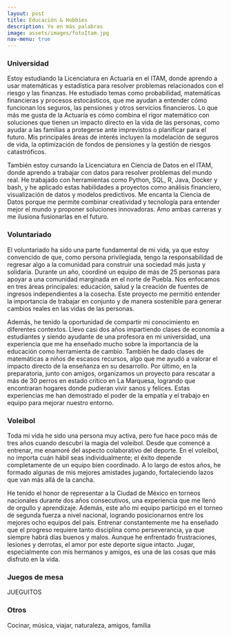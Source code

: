 ```yaml
---
layout: post
title: Educación & Hobbies 
description: Yo en más palabras
image: assets/images/fotoItam.jpg
nav-menu: true
---
```


<h3>Universidad</h3>
<p>Estoy estudiando la Licenciatura en Actuaría en el ITAM, donde aprendo a usar matemáticas y estadística para resolver problemas relacionados con el riesgo y las finanzas. He estudiado temas como probabilidad, matemáticas financieras y procesos estocásticos, que me ayudan a entender cómo funcionan los seguros, las pensiones y otros servicios financieros. Lo que más me gusta de la Actuaría es cómo combina el rigor matemático con soluciones que tienen un impacto directo en la vida de las personas, como ayudar a las familias a protegerse ante imprevistos o planificar para el futuro. Mis principales áreas de interés incluyen la modelación de seguros de vida, la optimización de fondos de pensiones y la gestión de riesgos catastróficos.</p>
<p>También estoy cursando la Licenciatura en Ciencia de Datos en el ITAM, donde aprendo a trabajar con datos para resolver problemas del mundo real. He trabajado con herramientas como Python, SQL, R, Java, Docker y bash, y he aplicado estas habilidades a proyectos como análisis financiero, visualización de datos y modelos predictivos. Me encanta la Ciencia de Datos porque me permite combinar creatividad y tecnología para entender mejor el mundo y proponer soluciones innovadoras. Amo ambas carreras y me ilusiona fusionarlas en el futuro.</p>
<h3>Voluntariado</h3>
<p>El voluntariado ha sido una parte fundamental de mi vida, ya que estoy convencido de que, como persona privilegiada, tengo la responsabilidad de regresar algo a la comunidad para construir una sociedad más justa y solidaria. Durante un año, coordiné un equipo de más de 25 personas para apoyar a una comunidad marginada en el norte de Puebla. Nos enfocamos en tres áreas principales: educación, salud y la creación de fuentes de ingresos independientes a la cosecha. Este proyecto me permitió entender la importancia de trabajar en conjunto y de manera sostenible para generar cambios reales en las vidas de las personas.</p>
<p>Además, he tenido la oportunidad de compartir mi conocimiento en diferentes contextos. Llevo casi dos años impartiendo clases de economía a estudiantes y siendo ayudante de una profesora en mi universidad, una experiencia que me ha enseñado mucho sobre la importancia de la educación como herramienta de cambio. También he dado clases de matemáticas a niños de escasos recursos, algo que me ayudó a valorar el impacto directo de la enseñanza en su desarrollo. Por último, en la preparatoria, junto con amigos, organizamos un proyecto para rescatar a más de 30 perros en estado crítico en La Marquesa, logrando que encontraran hogares donde pudieran vivir sanos y felices. Estas experiencias me han demostrado el poder de la empatía y el trabajo en equipo para mejorar nuestro entorno.</p>
<h3>Voleibol</h3>
<p>Toda mi vida he sido una persona muy activa, pero fue hace poco más de tres años cuando descubrí la magia del voleibol. Desde que comencé a entrenar, me enamoré del aspecto colaborativo del deporte. En el voleibol, no importa cuán hábil seas individualmente; el éxito depende completamente de un equipo bien coordinado. A lo largo de estos años, he formado algunas de mis mejores amistades jugando, fortaleciendo lazos que van más allá de la cancha.<p>
<p>He tenido el honor de representar a la Ciudad de México en torneos nacionales durante dos años consecutivos, una experiencia que me llenó de orgullo y aprendizaje. Además, este año mi equipo participó en el torneo de segunda fuerza a nivel nacional, logrando posicionarnos entre los mejores ocho equipos del país. Entrenar constantemente me ha enseñado que el progreso requiere tanto disciplina como perseverancia, ya que siempre habrá días buenos y malos. Aunque he enfrentado frustraciones, lesiones y derrotas, el amor por este deporte sigue intacto. Jugar, especialmente con mis hermanos y amigos, es una de las cosas que más disfruto en la vida. </p>
<h3>Juegos de mesa</h3>
<p>JUEGUITOS</p>
<h3>Otros</h3>
<p>Cocinar, música, viajar, naturaleza, amigos, familia</p>
